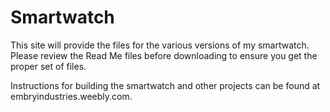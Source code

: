 # Smartwatch
This site will provide the files for the various versions of my smartwatch. Please review the Read Me files before downloading to ensure you get the proper set of files.

Instructions for building the smartwatch and other projects can be found at embryindustries.weebly.com.
